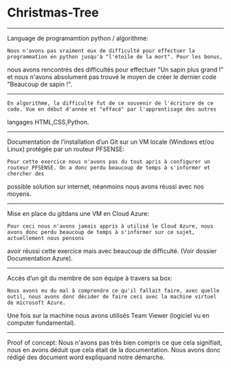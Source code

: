 # Christmas-Tree

-----------------------------------------------------------------------------------------------------------------------------------------------------
Language de programamtion python / algorithme:
	

	Nous n'avons pas vraiment eux de difficulté pour effectuer la programmation en python jusqu'à "l'étoile de la mort". Pour les bonus,
nous avons rencontrés des difficultés pour effectuer "Un sapin plus grand !" et nous n'avons absolument pas trouvé le moyen de créer le dernier
code "Beaucoup de sapin !".

-----------------------------------------------------------------------------------------------------------------------------------------------------
	En algorithme, la difficulté fut de ce souvenir de l'écriture de ce code. Vue en début d'année et "effacé" par l'apprentisage des autres
langages HTML,CSS,Python.


-----------------------------------------------------------------------------------------------------------------------------------------------------
Documentation de l’installation d’un Git sur un VM locale (Windows et/ou Linux) protégée par un routeur PFSENSE:

	Pour cette exercice nous n'avons pas du tout apris à configurer un routeur PFSENSE. On a donc perdu beaucoup de temps à s'informer et chercher des
possible solution sur internet, néanmoins nous avons réussi avec nos moyens.


-----------------------------------------------------------------------------------------------------------------------------------------------------
Mise en place du gitdans une VM en Cloud Azure:
	
	Pour ceci nous n'avons jamais appris à utilisé le Cloud Azure, nous avons donc perdu beaucoup de temps à s'informer sur ce sujet, actuellement nous pensons 
avoir réussi cette exercice mais avec beaucoup de difficulté. (Voir dossier Documentation Azure).


-----------------------------------------------------------------------------------------------------------------------------------------------------
Accès d’un git du membre de son équipe à travers sa box:

	Nous avons eu du mal à comprendre ce qu'il fallait faire, avec quelle outil, nous avons donc décider de faire ceci avec la machine virtuel de microsoft Azure.
Une fois sur la machine nous avons utilisés Team Viewer (logiciel vu en computer fundamental).


-----------------------------------------------------------------------------------------------------------------------------------------------------
Proof of concept: Nous n'avons pas très bien compris ce que cela signifiait, nous en avons déduit que cela était de la documentation.
		Nous avons donc rédigé des document word expliquand notre démarche.